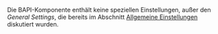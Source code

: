 Die BAPI-Komponente enthält keine speziellen Einstellungen, außer den *General Settings*, die bereits im Abschnitt [Allgemeine Einstellungen](../fortgeschrittene-techniken/allgemeine-einstellungen) diskutiert wurden.